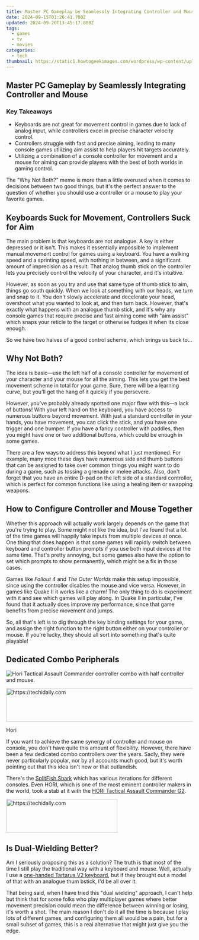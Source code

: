 ```yaml
---
title: Master PC Gameplay by Seamlessly Integrating Controller and Mouse
date: 2024-09-15T01:26:41.788Z
updated: 2024-09-20T13:45:17.808Z
tags:
  - games
  - tv
  - movies
categories:
  - tech
thumbnail: https://static1.howtogeekimages.com/wordpress/wp-content/uploads/2024/04/wireless-gamepad-for-the-xbox-one-on-desk-with-keyboard-black-xbox-game-controller.jpg
---
```


## Master PC Gameplay by Seamlessly Integrating Controller and Mouse

### Key Takeaways

* Keyboards are not great for movement control in games due to lack of analog input, while controllers excel in precise character velocity control.
* Controllers struggle with fast and precise aiming, leading to many console games utilizing aim assist to help players hit targets accurately.
* Utilizing a combination of a console controller for movement and a mouse for aiming can provide players with the best of both worlds in gaming control.

 The "Why Not Both?" meme is more than a little overused when it comes to decisions between two good things, but it's the perfect answer to the question of whether you should use a controller or a mouse to play your favorite games.

##  Keyboards Suck for Movement, Controllers Suck for Aim

 The main problem is that keyboards are not analogue. A key is either depressed or it isn't. This makes it essentially impossible to implement manual movement control for games using a keyboard. You have a walking speed and a sprinting speed, with nothing in between, and a significant amount of imprecision as a result. That analog thumb stick on the controller lets you precisely control the velocity of your character, and it's intuitive.

 However, as soon as you try and use that same type of thumb stick to aim, things go south quickly. When we look at something with our heads, we turn and snap to it. You don't slowly accelerate and decelerate your head, overshoot what you wanted to look at, and then turn back. However, that's exactly what happens with an analogue thumb stick, and it's why any console games that require precise and fast aiming come with "aim assist" which snaps your reticle to the target or otherwise fudges it when its close enough.

 So we have two halves of a good control scheme, which brings us back to...

##  Why Not Both?

 The idea is basic—use the left half of a console controller for movement of your character and your mouse for all the aiming. This lets you get the best movement scheme in total for your game. Sure, there will be a learning curve, but you'll get the hang of it quickly if you persevere.

 However, you've probably already spotted one major flaw with this—a lack of buttons! With your left hand on the keyboard, you have access to numerous buttons beyond movement. With just a standard controller in your hands, you have movement, you can click the stick, and you have one trigger and one bumper. If you have a fancy controller with paddles, then you might have one or two additional buttons, which could be enough in some games.

 There are a few ways to address this beyond what I just mentioned. For example, many mice these days have numerous side and thumb buttons that can be assigned to take over common things you might want to do during a game, such as tossing a grenade or melee attacks. Also, don't forget that you have an entire D-pad on the left side of a standard controller, which is perfect for common functions like using a healing item or swapping weapons.

##  How to Configure Controller and Mouse Together

 Whether this approach will actually work largely depends on the game that you're trying to play. Some might not like the idea, but I've found that a lot of the time games will happily take inputs from multiple devices at once. One thing that does happen is that some games will rapidly switch between keyboard and controller button prompts if you use both input devices at the same time. That's pretty annoying, but some games also have the option to set which prompts to show permanently, which might be a fix in those cases.

 Games like _Fallout 4_ and _The Outer Worlds_ make this setup impossible, since using the controller disables the mouse and vice versa. However, in games like Quake II it works like a charm! The only thing to do is experiment with it and see which games will play along. In Quake II in particular, I've found that it actually does improve my performance, since that game benefits from precise movement and jumps.

 So, all that's left is to dig through the key binding settings for your game, and assign the right function to the right button either on your controller or mouse. If you're lucky, they should all sort into something that's quite playable!

##  Dedicated Combo Peripherals

![Hori Tactical Assault Commander controller combo with half controller and mouse.](https://static1.howtogeekimages.com/wordpress/wp-content/uploads/2024/04/hori-tactical-assault-commander.jpg) 

<!-- affiliate ads begin -->
<a href="https://wigfever.sjv.io/c/5597632/2014851/22899" target="_top" id="2014851">
  <img src="//a.impactradius-go.com/display-ad/22899-2014851" border="0" alt="https://techidaily.com" width="728" height="90"/>
</a>
<img height="0" width="0" src="https://wigfever.sjv.io/i/5597632/2014851/22899" style="position:absolute;visibility:hidden;" border="0" />
<!-- affiliate ads end -->

Hori

 If you want to achieve the same synergy of controller and mouse on console, you don't have quite this amount of flexibility. However, there have been a few dedicated combo controllers over the years. Sadly, they were never particularly popular, nor by all accounts much good, but it's worth pointing out that this idea isn't new or that outlandish.

 There's the [SplitFish Shark](https://eu.splitfish.com/fragfx-game-controllers/fragfx-shark-ps4.html?%5F%5F%5Fstore=english&%5F%5F%5Ffrom%5Fstore=default) which has various iterations for different consoles. Even HORI, which is one of the most eminent controller makers in the world, took a stab at it with the [HORI Tactical Assault Commander G2](https://www.amazon.com/Tactical-Assault-Commander-KeyPad-Gamepad-Controller/dp/B01L8QL2N8?tag=hotoge-20&ascsubtag=UUhtgUeUpU2002794&asc%5Frefurl=https%3A%2F%2Fwww.howtogeek.com%2Fforget-picking-between-controller-or-mouse-for-pc-gaming-use-both-and-never-look-back%2F&asc%5Fcampaign=Evergreen).

<!-- affiliate ads begin -->
<a href="https://aligracehair.sjv.io/c/5597632/2016143/19272" target="_top" id="2016143">
  <img src="//a.impactradius-go.com/display-ad/19272-2016143" border="0" alt="https://techidaily.com" width="300" height="90"/>
</a>
<img height="0" width="0" src="https://aligracehair.sjv.io/i/5597632/2016143/19272" style="position:absolute;visibility:hidden;" border="0" />
<!-- affiliate ads end -->

##  Is Dual-Wielding Better?

 Am I seriously proposing this as a solution? The truth is that most of the time I still play the traditional way with a keyboard and mouse. Well, actually I use a [one-handed Tartarus V2 keyboard](https://some-knowledge.techidaily.com/new-innovative-question-collection-for-lively-podcast-discussions/), but if they brought out a model of that with an analogue thum bstick, I'd be all over it.

 That being said, when I have tried this "dual wielding" approach, I can't help but think that for some folks who play multiplayer games where better movement precision could mean the difference between winning or losing, it's worth a shot. The main reason I don't do it all the time is because I play lots of different games, and configuring them all would be a pain, but for a small subset of games, this is a real alternative that might just give you the edge.

<ins class="adsbygoogle"
     style="display:block"
     data-ad-format="autorelaxed"
     data-ad-client="ca-pub-7571918770474297"
     data-ad-slot="1223367746"></ins>

<ins class="adsbygoogle"
     style="display:block"
     data-ad-client="ca-pub-7571918770474297"
     data-ad-slot="8358498916"
     data-ad-format="auto"
     data-full-width-responsive="true"></ins>



